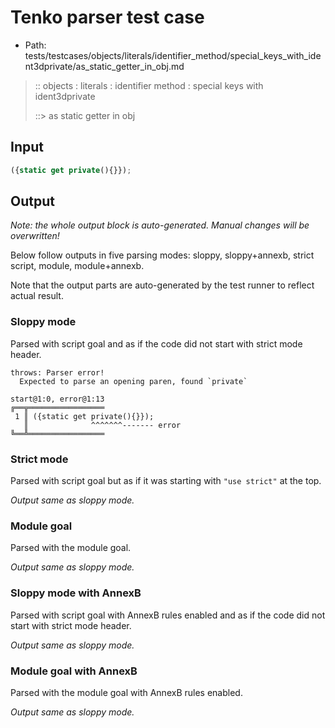 # Tenko parser test case

- Path: tests/testcases/objects/literals/identifier_method/special_keys_with_ident3dprivate/as_static_getter_in_obj.md

> :: objects : literals : identifier method : special keys with ident3dprivate
>
> ::> as static getter in obj

## Input

`````js
({static get private(){}});
`````

## Output

_Note: the whole output block is auto-generated. Manual changes will be overwritten!_

Below follow outputs in five parsing modes: sloppy, sloppy+annexb, strict script, module, module+annexb.

Note that the output parts are auto-generated by the test runner to reflect actual result.

### Sloppy mode

Parsed with script goal and as if the code did not start with strict mode header.

`````
throws: Parser error!
  Expected to parse an opening paren, found `private`

start@1:0, error@1:13
╔══╦═════════════════
 1 ║ ({static get private(){}});
   ║              ^^^^^^^------- error
╚══╩═════════════════

`````

### Strict mode

Parsed with script goal but as if it was starting with `"use strict"` at the top.

_Output same as sloppy mode._

### Module goal

Parsed with the module goal.

_Output same as sloppy mode._

### Sloppy mode with AnnexB

Parsed with script goal with AnnexB rules enabled and as if the code did not start with strict mode header.

_Output same as sloppy mode._

### Module goal with AnnexB

Parsed with the module goal with AnnexB rules enabled.

_Output same as sloppy mode._
